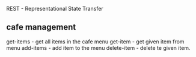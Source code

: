 REST - Representational State Transfer

## cafe management
get-items - get all items in the cafe menu
get-item  - get given item from menu
add-items - add item to the menu
delete-item - delete te given item.